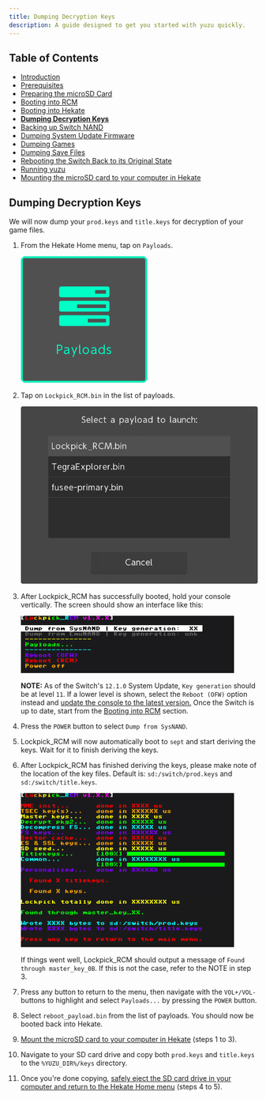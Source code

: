 ```yaml
---
title: Dumping Decryption Keys
description: A guide designed to get you started with yuzu quickly.
---
```


## Table of Contents

* [Introduction](/quickstart/)
* [Prerequisites](/quickstart/prerequisites/)
* [Preparing the microSD Card](/quickstart/prepare-sd-card/)
* [Booting into RCM](/quickstart/boot-to-rcm/)
* [Booting into Hekate](/quickstart/boot-to-hekate/)
* [**Dumping Decryption Keys**](/quickstart/dump-keys/)
* [Backing up Switch NAND](/quickstart/nand-backup/)
* [Dumping System Update Firmware](/quickstart/dump-firmware/)
* [Dumping Games](/quickstart/dump-games/)
* [Dumping Save Files](/quickstart/dump-saves/)
* [Rebooting the Switch Back to its Original State](/quickstart/reboot-to-stock/)
* [Running yuzu](/quickstart/running-yuzu/)
* [Mounting the microSD card to your computer in Hekate](/quickstart/hekate-ums/)

## Dumping Decryption Keys

We will now dump your `prod.keys` and `title.keys` for decryption of your game files.

1. From the Hekate Home menu, tap on `Payloads`.

    ![Payloads option](payloads_option.png)
2. Tap on `Lockpick_RCM.bin` in the list of payloads.

    ![Lockpick_RCM selection](lockpick.png)
3. After Lockpick_RCM has successfully booted, hold your console vertically. The screen should show an interface like this:

    ![Dump from SysNAND](dump_sysnand.png)

    **NOTE:** As of the Switch's `12.1.0` System Update, `Key generation`  should be at level `11`. If a lower level is shown, select the `Reboot (OFW)` option instead and [update the console to the latest version.](https://en-americas-support.nintendo.com/app/answers/detail/a_id/22418/~/how-to-perform-a-system-update) Once the Switch is up to date, start from the [Booting into RCM](../boot-to-rcm) section.
4. Press the `POWER` button to select `Dump from SysNAND`.
5. Lockpick_RCM will now automatically boot to `sept` and start deriving the keys. Wait for it to finish deriving the keys.
6. After Lockpick_RCM has finished deriving the keys, please make note of the location of the key files. Default is: `sd:/switch/prod.keys` and `sd:/switch/title.keys`.

    ![Key derivation](key_derivation.png)

    If things went well, Lockpick_RCM should output a message of `Found through master_key_0B`. If this is not the case, refer to the NOTE in step 3.
7. Press any button to return to the menu, then navigate with the `VOL+/VOL-` buttons to highlight and select `Payloads...` by pressing the `POWER` button.
8. Select `reboot_payload.bin` from the list of payloads. You should now be booted back into Hekate.
9. [Mount the microSD card to your computer in Hekate](../hekate-ums) (steps 1 to 3).
10. Navigate to your SD card drive and copy both `prod.keys` and `title.keys` to the `%YUZU_DIR%/keys` directory.
11. Once you're done copying, [safely eject the SD card drive in your computer and return to the Hekate Home menu](../hekate-ums) (steps 4 to 5).
